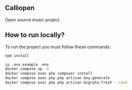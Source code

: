 ## Calliopen

Open source music project.

## How to run locally?

To run the project you must follow these commands:
```bash
npm install

cp .env.example .env
docker compose up -d
docker compose exec php composer install
docker compose exec php php artisan key:generate
docker compose exec php php artisan migrate:fresh --seed
```